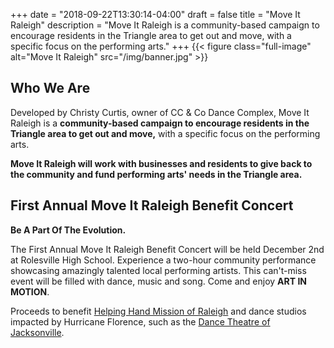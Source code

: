 +++
date = "2018-09-22T13:30:14-04:00"
draft = false
title = "Move It Raleigh"
description = "Move It Raleigh is a community-based campaign to encourage residents in the Triangle area to get out and move, with a specific focus on the performing arts."
+++
{{< figure class="full-image" alt="Move It Raleigh" src="/img/banner.jpg" >}}

## Who We Are
Developed by Christy Curtis, owner of CC & Co Dance Complex, Move It Raleigh is a **community-based campaign to encourage residents in the Triangle area to get out and move,** with a specific focus on the performing arts.

**Move It Raleigh will work with businesses and residents to give back to the community and fund performing arts' needs in the Triangle area.**

## First Annual Move It Raleigh Benefit Concert

**Be A Part Of The Evolution.**

The First Annual Move It Raleigh Benefit Concert will be held December 2nd at Rolesville High School. Experience a two-hour community performance showcasing amazingly talented local performing artists. This can't-miss event will be filled with dance, music and song. Come and enjoy **ART IN MOTION**.

Proceeds to benefit [Helping Hand Mission of Raleigh](http://helpinghandmission.org/) and dance studios impacted by Hurricane Florence, such as the [Dance Theatre of Jacksonville](http://dancetheatreofjacksonville.com/).

